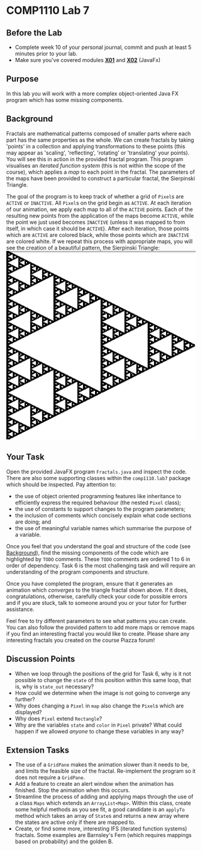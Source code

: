 # COMP1110 Lab 7 

## Before the Lab 

* Complete week 10 of your personal journal, commit and push at least 5 minutes prior to your lab.
* Make sure you've covered modules [**X01**](https://cs.anu.edu.au/courses/comp1110/lectures/javafx/#x1) and  [**X02**](https://cs.anu.edu.au/courses/comp1110/lectures/javafx/#x2) (JavaFx)

## Purpose 

In this lab you will work with a more complex object-oriented Java FX program which has some missing components. 

## Background

Fractals are mathematical patterns composed of smaller parts where each part has the same properties as the whole.
We can create fractals by taking 'points' in a collection and applying transformations to these points (this may appear as 'scaling', 'reflecting', 'rotating' or 'translating' your points).
You will see this in action in the provided fractal program.
This program visualises an _iterated function system_ (this is not within the scope of the course), which applies a _map_ to each point in the fractal.
The parameters of the maps have been provided to construct a particular fractal, the Sierpinski Triangle.

The goal of the program is to keep track of whether a grid of `Pixel`s are `ACTIVE` or `INACTIVE`.
All `Pixel`s on the grid begin as `ACTIVE`.
At each iteration of our animation, we apply each map to all of the `ACTIVE` points.
Each of the resulting new points from the application of the maps become `ACTIVE`, while the point we just used becomes `INACTIVE` (unless it was mapped to from itself, in which case it should be `ACTIVE`).
After each iteration, those points which are `ACTIVE` are colored black, while those points which are `INACTIVE` are colored white.
If we repeat this process with appropriate maps, you will see the creation of a beautiful pattern, the Sierpinski Triangle: 
![](Sierpinski.png)

## Your Task
Open the provided JavaFX program `Fractals.java` and inspect the code.
There are also some supporting classes within the `comp1110.lab7` package which should be inspected.
Pay attention to:

* the use of object oriented programming features like inheritance to efficiently express the required behaviour (the nested `Pixel` class);
* the use of constants to support changes to the program parameters;
* the inclusion of comments which concisely explain what code sections are doing; and
* the use of meaningful variable names which summarise the purpose of a variable.

Once you feel that you understand the goal and structure of the code (see [Background](#background)), find the missing components of the code which are highlighted by `TODO` comments.
These `TODO` comments are ordered 1 to 6 in order of dependency.
Task 6 is the most challenging task and will require an understanding of the program components and structure.

Once you have completed the program, ensure that it generates an animation which _converges_ to the triangle fractal shown above. If it does, congratulations, otherwise, carefully check your code for possible errors and if you are stuck, talk to someone around you or your tutor for further assistance. 

Feel free to try different parameters to see what patterns you can create. You can also follow the provided pattern to add more maps or remove maps if you find an interesting fractal you would like to create. Please share any interesting fractals you created on the course Piazza forum!

## Discussion Points
* When we loop through the positions of the grid for Task 6, why is it not possible to change the `state` of this position within this same loop, that is, why is `state_out` necessary? 
* How could we determine when the image is not going to converge any further?
* Why does changing a `Pixel` in `map` also change the `Pixel`s which are displayed?
* Why does `Pixel` extend `Rectangle`?
* Why are the variables `state` and `color` in `Pixel` private? What could happen if we allowed _anyone_ to change these variables in any way?

## Extension Tasks
* The use of a `GridPane` makes the animation slower than it needs to be, and limits the feasible size of the fractal. Re-implement the program so it does not require a `GridPane`.
* Add a feature to create an alert window when the animation has finished. Stop the animation when this occurs.
* Streamline the process of adding and applying maps through the use of a class `Maps` which extends an `ArrayList<Map>`. Within this class, create some helpful methods as you see fit, a good candidate is an `applyTo` method which takes an array of `State`s and returns a new array where the states are active only if there are mapped to. 
* Create, or find some more, interesting IFS (iterated function systems) fractals. Some examples are Barnsley's Fern (which requires mappings based on probability) and the golden B.


